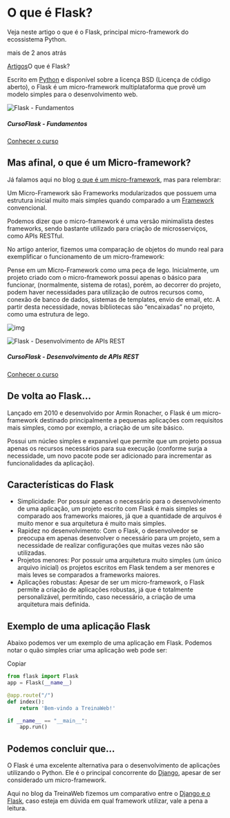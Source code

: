 # O que é Flask?

Veja neste artigo o que é o Flask, principal micro-framework do ecossistema Python.

 mais de 2 anos atrás

[Artigos](https://www.treinaweb.com.br/blog)O que é Flask?

Escrito em [Python](https://www.treinaweb.com.br/blog/o-que-e-python/) e disponível sobre a licença BSD (Licença de código aberto), o Flask é um micro-framework multiplataforma que provê um modelo simples para o desenvolvimento web.



![Flask - Fundamentos](https://d2knvm16wkt3ia.cloudfront.net/assets/svg-icon/flask.svg)

##### CursoFlask - Fundamentos

[Conhecer o curso](https://www.treinaweb.com.br/curso/flask-fundamentos)



## Mas afinal, o que é um Micro-framework?

Já falamos aqui no blog [o que é um micro-framework](https://www.treinaweb.com.br/blog/o-que-e-um-micro-framework/), mas para relembrar:

Um Micro-Framework são Frameworks modularizados que possuem uma estrutura inicial muito mais simples quando comparado a um [Framework](https://www.treinaweb.com.br/blog/para-que-serve-um-framework/) convencional.

Podemos dizer que o micro-framework é uma versão minimalista destes frameworks, sendo bastante utilizado para criação de microsserviços, como APIs RESTful.

No artigo anterior, fizemos uma comparação de objetos do mundo real para exemplificar o funcionamento de um micro-framework:

Pense em um Micro-Framework como uma peça de lego. Inicialmente, um projeto criado com o micro-framework possui apenas o básico para funcionar, (normalmente, sistema de rotas), porém, ao decorrer do projeto, podem haver necessidades para utilização de outros recursos como, conexão de banco de dados, sistemas de templates, envio de email, etc. A partir desta necessidade, novas bibliotecas são “encaixadas” no projeto, como uma estrutura de lego.

![img]()



![Flask - Desenvolvimento de APIs REST](https://d2knvm16wkt3ia.cloudfront.net/assets/svg-icon/flask.svg)

##### CursoFlask - Desenvolvimento de APIs REST

[Conhecer o curso](https://www.treinaweb.com.br/curso/flask-desenvolvimento-de-apis-rest)



## De volta ao Flask…

Lançado em 2010 e desenvolvido por Armin Ronacher, o Flask é um micro-framework destinado principalmente a pequenas aplicações com requisitos mais simples, como por exemplo, a criação de um site básico.

Possui um núcleo simples e expansível que permite que um projeto possua apenas os recursos necessários para sua execução (conforme surja a necessidade, um novo pacote pode ser adicionado para incrementar as funcionalidades da aplicação).

## Características do Flask

- Simplicidade: Por possuir apenas o necessário para o desenvolvimento de uma aplicação, um projeto escrito com Flask é mais simples se comparado aos frameworks maiores, já que a quantidade de arquivos é muito menor e sua arquitetura é muito mais simples.
- Rapidez no desenvolvimento: Com o Flask, o desenvolvedor se preocupa em apenas desenvolver o necessário para um projeto, sem a necessidade de realizar configurações que muitas vezes não são utilizadas.
- Projetos menores: Por possuir uma arquitetura muito simples (um único arquivo inicial) os projetos escritos em Flask tendem a ser menores e mais leves se comparados a frameworks maiores.
- Aplicações robustas: Apesar de ser um micro-framework, o Flask permite a criação de aplicações robustas, já que é totalmente personalizável, permitindo, caso necessário, a criação de uma arquitetura mais definida.

## Exemplo de uma aplicação Flask

Abaixo podemos ver um exemplo de uma aplicação em Flask. Podemos notar o quão simples criar uma aplicação web pode ser:

Copiar

```python
from flask import Flask
app = Flask(__name__)

@app.route("/")
def index():
    return 'Bem-vindo a TreinaWeb!'

if __name__ == "__main__":
    app.run()
```

## Podemos concluir que…

O Flask é uma excelente alternativa para o desenvolvimento de aplicações utilizando o Python. Ele é o principal concorrente do [Django](https://www.treinaweb.com.br/blog/o-que-e-django/), apesar de ser considerado um micro-framework.

Aqui no blog da TreinaWeb fizemos um comparativo entre o [Django e o Flask](https://www.treinaweb.com.br/blog/django-ou-flask-eis-a-questao/), caso esteja em dúvida em qual framework utilizar, vale a pena a leitura.